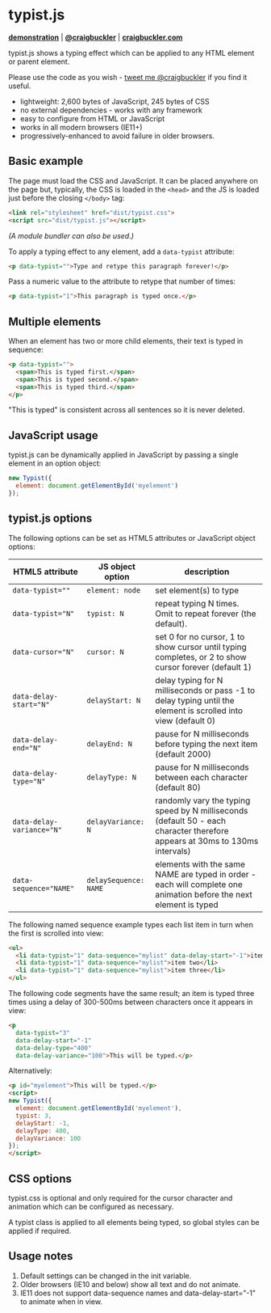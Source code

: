 # typist.js

[**demonstration**](https://codepen.io/craigbuckler/full/eaLwVY) | [**@craigbuckler**](https://twitter.com/craigbuckler) | [**craigbuckler.com**](https://craigbuckler.com/)

typist.js shows a typing effect which can be applied to any HTML element or parent element.

Please use the code as you wish - [tweet me @craigbuckler](https://twitter.com/craigbuckler) if you find it useful.

* lightweight: 2,600 bytes of JavaScript, 245 bytes of CSS
* no external dependencies - works with any framework
* easy to configure from HTML or JavaScript
* works in all modern browsers (IE11+)
* progressively-enhanced to avoid failure in older browsers.


## Basic example

The page must load the CSS and JavaScript. It can be placed anywhere on the page but, typically, the CSS is loaded in the `<head>` and the JS is loaded just before the closing `</body>` tag:

```html
<link rel="stylesheet" href="dist/typist.css">
<script src="dist/typist.js"></script>
```

*(A module bundler can also be used.)*

To apply a typing effect to any element, add a `data-typist` attribute:

```html
<p data-typist="">Type and retype this paragraph forever!</p>
```

Pass a numeric value to the attribute to retype that number of times:

```html
<p data-typist="1">This paragraph is typed once.</p>
```


## Multiple elements

When an element has two or more child elements, their text is typed in sequence:

```html
<p data-typist="">
  <span>This is typed first.</span>
  <span>This is typed second.</span>
  <span>This is typed third.</span>
</p>
```

"This is typed" is consistent across all sentences so it is never deleted.


## JavaScript usage

typist.js can be dynamically applied in JavaScript by passing a single element in an option object:

```js
new Typist({
  element: document.getElementById('myelement')
});
```


## typist.js options

The following options can be set as HTML5 attributes or JavaScript object options:

|HTML5 attribute|JS object option|description|
|-|-|-|
|`data-typist=""`|`element: node`|set element(s) to type|
|`data-typist="N"`|`typist: N`|repeat typing N times. Omit to repeat forever (the default).|
|`data-cursor="N"`|`cursor: N`|set 0 for no cursor, 1 to show cursor until typing completes, or 2 to show cursor forever (default 1)|
|`data-delay-start="N"`|`delayStart: N`|delay typing for N milliseconds or pass -1 to delay typing until the element is scrolled into view (default 0)|
|`data-delay-end="N"`|`delayEnd: N`|pause for N milliseconds before typing the next item (default 2000)|
|`data-delay-type="N"`|`delayType: N`|pause for N milliseconds between each character (default 80)|
|`data-delay-variance="N"`|`delayVariance: N`|randomly vary the typing speed by N milliseconds (default 50 - each character therefore appears at 30ms to 130ms intervals)|
|`data-sequence="NAME"`|`delaySequence: NAME`|elements with the same NAME are typed in order - each will complete one animation before the next element is typed|

The following named sequence example types each list item in turn when the first is scrolled into view:

```html
<ul>
  <li data-typist="1" data-sequence="mylist" data-delay-start="-1">item one</li>
  <li data-typist="1" data-sequence="mylist">item two</li>
  <li data-typist="1" data-sequence="mylist">item three</li>
</ul>
```

The following code segments have the same result; an item is typed three times using a delay of 300-500ms between characters once it appears in view:

```html
<p
  data-typist="3"
  data-delay-start="-1"
  data-delay-type="400"
  data-delay-variance="100">This will be typed.</p>
```

Alternatively:

```html
<p id="myelement">This will be typed.</p>
<script>
new Typist({
  element: document.getElementById('myelement'),
  typist: 3,
  delayStart: -1,
  delayType: 400,
  delayVariance: 100
});
</script>
```

## CSS options

typist.css is optional and only required for the cursor character and animation which can be configured as necessary.

A typist class is applied to all elements being typed, so global styles can be applied if required.


## Usage notes

1. Default settings can be changed in the init variable.
1. Older browsers (IE10 and below) show all text and do not animate.
1. IE11 does not support data-sequence names and data-delay-start="-1" to animate when in view.
